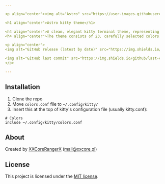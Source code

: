 ```yaml
---

<p align="center"><img alt="Astro" src="https://user-images.githubusercontent.com/61242573/122398959-acfaa800-cf7a-11eb-88b8-16bb065b72a0.png"></p>

<h1 align="center">Astro kitty theme</h1>

<h4 align="center">A clean, elegant kitty terminal theme, representing the minimalistic idea of the universe.</h4>
<h4 align="center">The theme consists of 23, carefully selected colors.</h4>

<p align="center">
<img alt="GitHub release (latest by date)" src="https://img.shields.io/github/v/tag/XXCoreRangerX/astro-kitty?color=%2328293D&logo=github&logoColor=%23ECEFF4&style=flat-square&colorA=1B1C1E">

<img alt="GitHub last commit" src="https://img.shields.io/github/last-commit/xxcorerangerx/astro-kitty?color=%2328293D&logo=github&logoColor=%23ECEFF4&style=flat-square&colorA=1B1C1E">
</p>

---
```


## Installation
1. Clone the repo
2. Move `colors.conf` file to `~/.config/kitty/`
3. Insert this at the top of kitty's configuration file (usually kitty.conf):
```
# Colors
include ~/.config/kitty/colors.conf
```

## About
Created by [XXCoreRangerX](https://github.com/XXCoreRangerX) (mail@xxcore.pl)

## License
This project is licensed under the [MIT license](https://github.com/xxcorerangerx/astro-kitty/blob/master/LICENSE).

